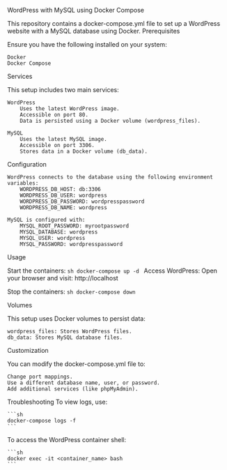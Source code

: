 WordPress with MySQL using Docker Compose

This repository contains a docker-compose.yml file to set up a WordPress website with a MySQL database using Docker.
Prerequisites

Ensure you have the following installed on your system:

    Docker
    Docker Compose

Services

This setup includes two main services:

    WordPress
        Uses the latest WordPress image.
        Accessible on port 80.
        Data is persisted using a Docker volume (wordpress_files).

    MySQL
        Uses the latest MySQL image.
        Accessible on port 3306.
        Stores data in a Docker volume (db_data).

Configuration

    WordPress connects to the database using the following environment variables:
        WORDPRESS_DB_HOST: db:3306
        WORDPRESS_DB_USER: wordpress
        WORDPRESS_DB_PASSWORD: wordpresspassword
        WORDPRESS_DB_NAME: wordpress

    MySQL is configured with:
        MYSQL_ROOT_PASSWORD: myrootpassword
        MYSQL_DATABASE: wordpress
        MYSQL_USER: wordpress
        MYSQL_PASSWORD: wordpresspassword

Usage

Start the containers:
    ```sh
    docker-compose up -d
    ```
Access WordPress: Open your browser and visit: http://localhost

Stop the containers:
    ```sh
    docker-compose down
    ```

Volumes

This setup uses Docker volumes to persist data:

    wordpress_files: Stores WordPress files.
    db_data: Stores MySQL database files.

Customization

You can modify the docker-compose.yml file to:

    Change port mappings.
    Use a different database name, user, or password.
    Add additional services (like phpMyAdmin).

Troubleshooting
To view logs, use:

    ```sh
    docker-compose logs -f
    ```
    
To access the WordPress container shell:

    ```sh
    docker exec -it <container_name> bash
    ```
    
    
